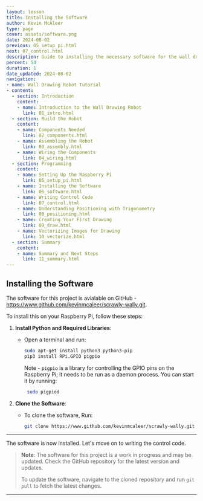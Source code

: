 ```yaml
---
layout: lesson
title: Installing the Software
author: Kevin McAleer
type: page
cover: assets/software.png
date: 2024-08-02
previous: 05_setup_pi.html
next: 07_control.html
description: Guide to installing the necessary software for the wall drawing robot.
percent: 54
duration: 1
date_updated: 2024-08-02
navigation:
- name: Wall Drawing Robot Tutorial
- content:
  - section: Introduction
    content:
    - name: Introduction to the Wall Drawing Robot
      link: 01_intro.html
  - section: Build the Robot
    content:
    - name: Components Needed
      link: 02_components.html
    - name: Assembling the Robot
      link: 03_assembly.html
    - name: Wiring the Components
      link: 04_wiring.html
  - section: Programming
    content:
    - name: Setting Up the Raspberry Pi
      link: 05_setup_pi.html
    - name: Installing the Software
      link: 06_software.html
    - name: Writing Control Code
      link: 07_control.html
    - name: Understanding Positioning with Trigonometry
      link: 08_positioning.html
    - name: Creating Your First Drawing
      link: 09_draw.html
    - name: Vectorizing Images for Drawing
      link: 10_vectorize.html
  - section: Summary
    content:
    - name: Summary and Next Steps
      link: 11_summary.html
---
```



## Installing the Software

The software for this project is avialable on GitHub - <https://www.github.com/kevinmcaleer/scrawly-wally.git>.

To install this on your Raspberry Pi, follow these steps:

1. **Install Python and Required Libraries**:
   - Open a terminal and run:

     ```sh
     sudo apt-get install python3 python3-pip
     pip3 install RPi.GPIO pigpio
     ```

     Note - `pigpio` is a library for controlling the GPIO pins on the Raspberry Pi; it needs to be run as a daemon process. You can start it by running:

     ```sh
      sudo pigpiod
      ```

1. **Clone the Software**:
   - To clone the software, Run:

     ```sh
     git clone https://www.github.com/kevinmcaleer/scrawly-wally.git
     ```

---

The software is now installed. Let's move on to writing the control code.

> **Note**: The software for this project is a work in progress and may be updated. Check the GitHub repository for the latest version and updates.
>
> To update the software, navigate to the cloned repository and run `git pull` to fetch the latest changes.

---
